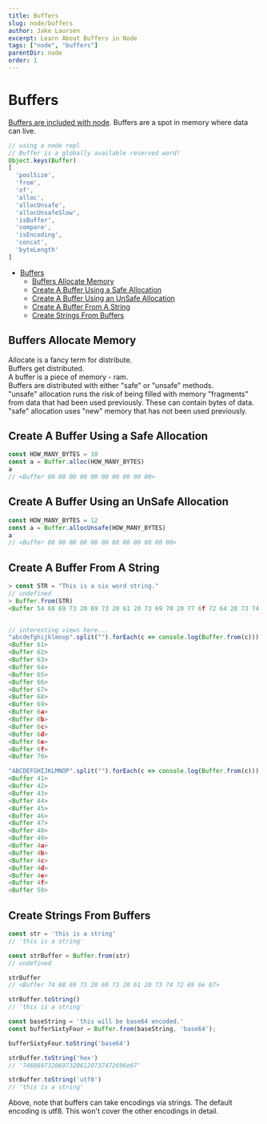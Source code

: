 ```yaml
---
title: Buffers
slug: node/buffers
author: Jake Laursen
excerpt: Learn About Buffers in Node
tags: ["node", "buffers"]
parentDir: node
order: 1
---
```



# Buffers
[Buffers are included with node](https://nodejs.org/api/buffer.html). Buffers are a spot in memory where data can live.  

```js
// using a node repl
// Buffer is a globally available reserved word!
Object.keys(Buffer)
[
  'poolSize',
  'from',
  'of',
  'alloc',
  'allocUnsafe',
  'allocUnsafeSlow',
  'isBuffer',
  'compare',
  'isEncoding',
  'concat',
  'byteLength'
]
```

- [Buffers](#buffers)
  - [Buffers Allocate Memory](#buffers-allocate-memory)
  - [Create A Buffer Using a Safe Allocation](#create-a-buffer-using-a-safe-allocation)
  - [Create A Buffer Using an UnSafe Allocation](#create-a-buffer-using-an-unsafe-allocation)
  - [Create A Buffer From A String](#create-a-buffer-from-a-string)
  - [Create Strings From Buffers](#create-strings-from-buffers)


## Buffers Allocate Memory
Allocate is a fancy term for distribute.  
Buffers get distributed.  
A buffer is a piece of memory - ram.  
Buffers are distributed with either "safe" or "unsafe" methods.  
"unsafe" allocation runs the risk of being filled with memory "fragments" from data that had been used previously. These can contain bytes of data.  
"safe" allocation uses "new" memory that has not been used previously.  

## Create A Buffer Using a Safe Allocation
```js
const HOW_MANY_BYTES = 10
const a = Buffer.alloc(HOW_MANY_BYTES)
a
// <Buffer 00 00 00 00 00 00 00 00 00 00>
```

## Create A Buffer Using an UnSafe Allocation
```js
const HOW_MANY_BYTES = 12
const a = Buffer.allocUnsafe(HOW_MANY_BYTES)
a
// <Buffer 00 00 00 00 00 00 00 00 00 00 00 00>
```

## Create A Buffer From A String
```js
> const STR = "This is a six word string."
// undefined
> Buffer.from(STR)
<Buffer 54 68 69 73 20 69 73 20 61 20 73 69 78 20 77 6f 72 64 20 73 74 72 69 6e 67 >


// interesting views here...
"abcdefghijklmnop".split("").forEach(c => console.log(Buffer.from(c)))
<Buffer 61>
<Buffer 62>
<Buffer 63>
<Buffer 64>
<Buffer 65>
<Buffer 66>
<Buffer 67>
<Buffer 68>
<Buffer 69>
<Buffer 6a>
<Buffer 6b>
<Buffer 6c>
<Buffer 6d>
<Buffer 6e>
<Buffer 6f>
<Buffer 70>

"ABCDEFGHIJKLMNOP".split("").forEach(c => console.log(Buffer.from(c)))
<Buffer 41>
<Buffer 42>
<Buffer 43>
<Buffer 44>
<Buffer 45>
<Buffer 46>
<Buffer 47>
<Buffer 48>
<Buffer 49>
<Buffer 4a>
<Buffer 4b>
<Buffer 4c>
<Buffer 4d>
<Buffer 4e>
<Buffer 4f>
<Buffer 50>
```

## Create Strings From Buffers
```js
const str = 'this is a string'
// 'this is a string'

const strBuffer = Buffer.from(str)
// undefined

strBuffer
// <Buffer 74 68 69 73 20 69 73 20 61 20 73 74 72 69 6e 67>

strBuffer.toString()
// 'this is a string'

const baseString = 'this will be base64 encoded.'
const bufferSixtyFour = Buffer.from(baseString, 'base64');

bufferSixtyFour.toString('base64')

strBuffer.toString('hex')
// '74686973206973206120737472696e67'

strBuffer.toString('utf8')
// 'this is a string'
```
Above, note that buffers can take encodings via strings. The default encoding is utf8. This won't cover the other encodings in detail.  
